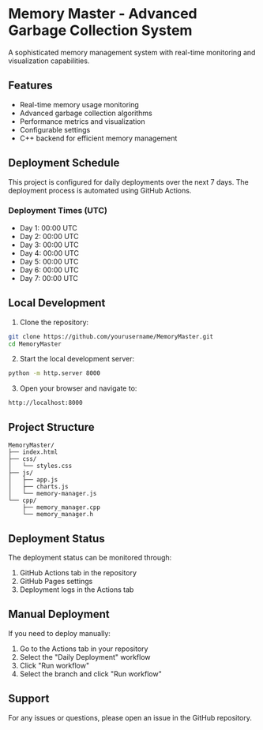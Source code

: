 # Memory Master - Advanced Garbage Collection System

A sophisticated memory management system with real-time monitoring and visualization capabilities.

## Features

- Real-time memory usage monitoring
- Advanced garbage collection algorithms
- Performance metrics and visualization
- Configurable settings
- C++ backend for efficient memory management

## Deployment Schedule

This project is configured for daily deployments over the next 7 days. The deployment process is automated using GitHub Actions.

### Deployment Times (UTC)
- Day 1: 00:00 UTC
- Day 2: 00:00 UTC
- Day 3: 00:00 UTC
- Day 4: 00:00 UTC
- Day 5: 00:00 UTC
- Day 6: 00:00 UTC
- Day 7: 00:00 UTC

## Local Development

1. Clone the repository:
```bash
git clone https://github.com/yourusername/MemoryMaster.git
cd MemoryMaster
```

2. Start the local development server:
```bash
python -m http.server 8000
```

3. Open your browser and navigate to:
```
http://localhost:8000
```

## Project Structure

```
MemoryMaster/
├── index.html
├── css/
│   └── styles.css
├── js/
│   ├── app.js
│   ├── charts.js
│   └── memory-manager.js
└── cpp/
    ├── memory_manager.cpp
    └── memory_manager.h
```

## Deployment Status

The deployment status can be monitored through:
1. GitHub Actions tab in the repository
2. GitHub Pages settings
3. Deployment logs in the Actions tab

## Manual Deployment

If you need to deploy manually:
1. Go to the Actions tab in your repository
2. Select the "Daily Deployment" workflow
3. Click "Run workflow"
4. Select the branch and click "Run workflow"

## Support

For any issues or questions, please open an issue in the GitHub repository. 